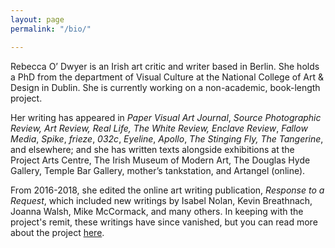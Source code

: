 ```yaml
---
layout: page
permalink: "/bio/"

---
```

Rebecca O’ Dwyer is an Irish art critic and writer based in Berlin. She holds a PhD from the department of Visual Culture at the National College of Art & Design in Dublin. She is currently working on a non-academic, book-length project.  

Her writing has appeared in _Paper Visual Art Journal_, _Source Photographic Review, Art Review, Real Life,_ _The White Review, Enclave Review_, _Fallow Media_, _Spike_, _frieze_, _032c_, _Eyeline_, _Apollo_, _The Stinging Fly,_ _The Tangerine_, and elsewhere; and she has written texts alongside exhibitions at the Project Arts Centre, The Irish Museum of Modern Art, The Douglas Hyde Gallery, Temple Bar Gallery, mother’s tankstation, and Artangel (online).

From 2016-2018, she edited the online art writing publication, _Response to a Request_, which included new writings by Isabel Nolan, Kevin Breathnach, Joanna Walsh, Mike McCormack, and many others. In keeping with the project's remit, these writings have since vanished, but you can read more about the project [here](https://drive.google.com/file/d/1gah1wkntkGj9gaI_KwUoic1GXuvtM4BZ/view).